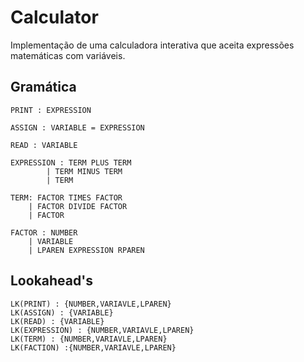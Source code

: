 # Calculator

Implementação de uma calculadora interativa que aceita expressões matemáticas com variáveis.

## Gramática
```
PRINT : EXPRESSION

ASSIGN : VARIABLE = EXPRESSION

READ : VARIABLE

EXPRESSION : TERM PLUS TERM
        | TERM MINUS TERM
        | TERM

TERM: FACTOR TIMES FACTOR
    | FACTOR DIVIDE FACTOR
    | FACTOR

FACTOR : NUMBER
    | VARIABLE
    | LPAREN EXPRESSION RPAREN
```

## Lookahead's

```
LK(PRINT) : {NUMBER,VARIAVLE,LPAREN}
LK(ASSIGN) : {VARIABLE}
LK(READ) : {VARIABLE}
LK(EXPRESSION) : {NUMBER,VARIAVLE,LPAREN}
LK(TERM) : {NUMBER,VARIAVLE,LPAREN}
LK(FACTION) :{NUMBER,VARIAVLE,LPAREN}
```